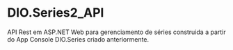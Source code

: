 # DIO.Series2_API
API Rest em ASP.NET Web para gerenciamento de séries construida a partir do App Console DIO.Series criado anteriormente.
